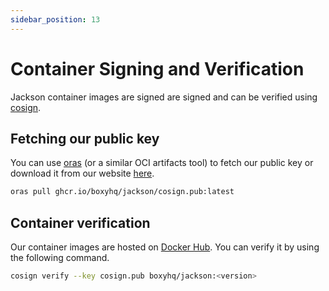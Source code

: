 ```yaml
---
sidebar_position: 13
---
```


# Container Signing and Verification

Jackson container images are signed are signed and can be verified using [cosign](https://github.com/sigstore/cosign).

## Fetching our public key

You can use [oras](https://oras.land/cli) (or a similar OCI artifacts tool) to fetch our public key  or download it from our website [here](https://boxyhq.com/.well-known/cosign.pub).

```bash
oras pull ghcr.io/boxyhq/jackson/cosign.pub:latest
```

## Container verification

Our container images are hosted on [Docker Hub](https://hub.docker.com/r/boxyhq/jackson/tags). You can verify it by using the following command.

```bash
cosign verify --key cosign.pub boxyhq/jackson:<version>
```
